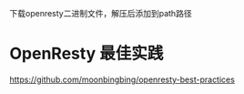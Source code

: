 下载openresty二进制文件，解压后添加到path路径



# OpenResty 最佳实践

https://github.com/moonbingbing/openresty-best-practices



